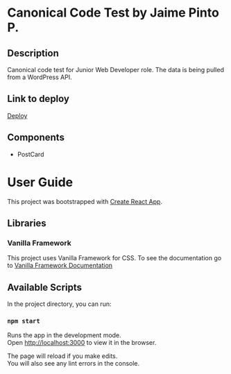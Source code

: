 # Canonical Code Test by Jaime Pinto P.

## Description

Canonical code test for Junior Web Developer role. The data is being pulled from a WordPress API.

## Link to deploy

[Deploy](https://jaimepintop.github.io/canonical-test/)

## Components

- PostCard

# User Guide

This project was bootstrapped with [Create React App](https://github.com/facebook/create-react-app).

## Libraries

### Vanilla Framework

This project uses Vanilla Framework for CSS.
To see the documentation go to [Vanilla Framework Documentation](https://vanillaframework.io/)

## Available Scripts

In the project directory, you can run:

### `npm start`

Runs the app in the development mode.\
Open [http://localhost:3000](http://localhost:3000) to view it in the browser.

The page will reload if you make edits.\
You will also see any lint errors in the console.
